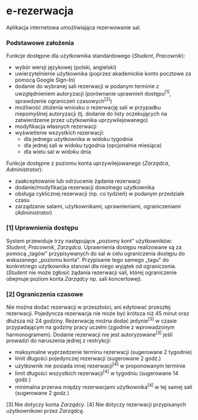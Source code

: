 # e-rezerwacja 

Aplikacja internetowa umożliwiająca rezerwowanie sal.

### Podstawowe założenia

Funkcje dostępne dla użytkownika standardowego (_Student_, _Pracownik_):

- wybór wersji językowej (polski, angielski)
- uwierzytelnienie użytkownika (poprzez akademickie konto pocztowe za pomocą Google Sign-In)
- dodanie do wybranej sali rezerwacji w podanym terminie z uwzględnieniem autoryzacji (porównanie uprawnień dostępu<sup>[1]</sup>, sprawdzenie ograniczeń czasowych<sup>[2]</sup>)
- możliwość złożenia wniosku o rezerwację sali w przypadku niepomyślnej autoryzacji
 (tj. dodanie do listy oczekujących na zatwierdzenie przez użytkownika uprzywilejowanego)
- modyfikacja własnych rezerwacji
- wyświetlenie wszystkich rezerwacji:
  - dla jednego użytkownika w widoku tygodnia
  - dla jednej sali w widoku tygodnia (opcjonalnie miesiąca)
  - dla wielu sal w widoku dnia

Funkcje dostępne z poziomu konta uprzywilejowanego (_Zarządca_, _Administrator_):

- zaakceptowanie lub odrzucenie żądania rezerwacji
- dodanie/modyfikacja rezerwacji dowolnego użytkownika
- obsługa cyklicznej rezerwacji (np. co tydzień) w podanym przedziale czasu
- zarządzanie salami, użytkownikami, uprawnieniami, ograniczeniami (_Administrator_)

### [1] Uprawnienia dostępu

System przewiduje trzy następujące „poziomy kont&quot; użytkowników: _Student_, _Pracownik_, _Zarządca_. Uprawnienia dostępu realizowane są za pomocą „tagów&quot; przypisywanych do sal w celu ograniczenia dostępu do wskazanego „poziomu konta&quot;. Przypisanie tego samego „tagu&quot; do konkretnego użytkownika stanowi dla niego wyjątek od ograniczenia. (_Student_ nie może zgłosić żądania rezerwacji sali, której ograniczenie obejmuje poziom konta _Zarządcy_ np. sali koncertowej).

### [2] Ograniczenia czasowe

Nie można dodać rezerwacji w przeszłości, ani edytować przeszłej rezerwacji. Pojedyncza rezerwacja nie może być krótsza niż 45 minut oraz dłuższa niż 24 godziny. Rezerwację można dodać jedynie<sup>[3]</sup> w czasie przypadającym na godziny pracy uczelni (zgodnie z wprowadzonym harmonogramem). Dodanie rezerwacji nie jest autoryzowane<sup>[3]</sup> jeśli prowadzi do naruszenia jednej z restrykcji:

- maksymalne wyprzedzenie terminu rezerwacji (sugerowane 2 tygodnie)
- limit długości pojedynczej rezerwacji (sugerowane 2 godz.)
- użytkownik nie posiada innej rezerwacji<sup>[4]</sup> w proponowanym terminie
- limit długości wszystkich rezerwacji<sup>[4]</sup> w tygodniu (sugerowane 14 godz.)
- minimalna przerwa między rezerwacjami użytkownika<sup>[4]</sup> w tej samej sali (sugerowane 2 godz.)

[3] Nie dotyczy konta _Zarządcy_.
[4] Nie dotyczy rezerwacji przypisanych użytkownikowi przez _Zarządcę_.
